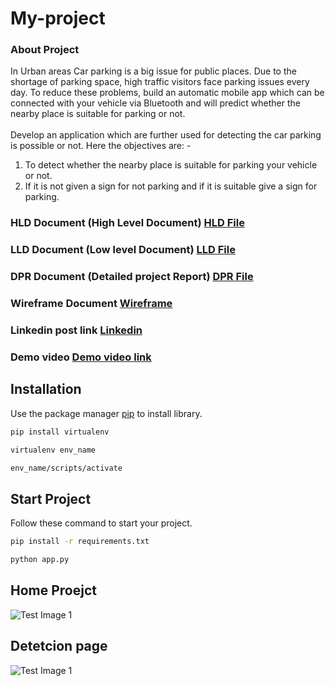 # My-project

### About Project

In Urban areas Car parking is a big issue for public places. Due to the shortage of parking space, high traffic visitors face parking issues every day. To reduce these problems, build an automatic mobile app which can be connected with your vehicle via Bluetooth and will predict whether the nearby place is suitable for parking or not.
<br><br>
Develop an application which are further used for detecting the car parking is possible or not.
Here the objectives are: -<br>
1.	To detect whether the nearby place is suitable for parking your vehicle or not.<br>
2.	If it is not given a sign for not parking and if it is suitable give a sign for parking.<br>


### HLD Document (High Level Document) [HLD File](https://drive.google.com/file/d/1pE68-XNwCAAhiltDfX0FXwup81mPiBvy/view?usp=sharing) 
### LLD Document (Low level Document) [LLD File](https://drive.google.com/file/d/1DYwkqEJtD3aJkNodfqU1S1cHZV55SbQ9/view?usp=sharing) 
### DPR Document (Detailed project Report) [DPR File](https://drive.google.com/file/d/1FfcjMEV4jZuo9ZPmsmJH_KUGSLiVBU7Q/view?usp=sharing) 
### Wireframe Document [Wireframe](https://drive.google.com/file/d/1HdUumrT5XRbBzjwCHBACAY2ZZoTu2uj1/view?usp=sharing)
### Linkedin post link [Linkedin](https://www.linkedin.com/posts/jayprakashbind_python-datascience-machinelearning-activity-6913792616874618880-85Xj?utm_source=linkedin_share&utm_medium=member_desktop_web) 

### Demo video [Demo video link](https://drive.google.com/file/d/1STPhNAZ5l80t5VpoWn4wGpI3A1846rcy/view?usp=sharing) 

## Installation

Use the package manager [pip](https://pip.pypa.io/en/stable/) to install library.

```bash
pip install virtualenv
```
```bash
virtualenv env_name
```
```bash
env_name/scripts/activate
```
## Start Project

Follow these command to start your project.

```bash
pip install -r requirements.txt
```
```bash
python app.py
```
## Home Proejct

![Test Image 1](https://github.com/codejay411/My-project/blob/main/Screenshot%20(123).png)

## Detetcion page

![Test Image 1](https://github.com/codejay411/My-project/blob/main/Screenshot%20(129).png)
